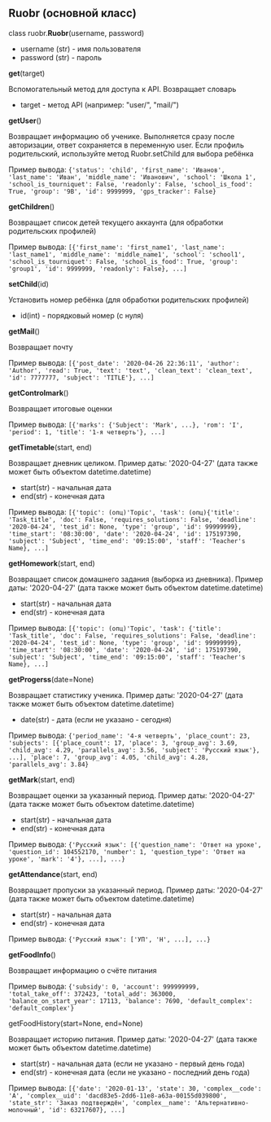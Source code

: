 ## Ruobr (основной класс)
class ruobr.**Ruobr**(username, password)
- username (str) - имя пользователя
- password (str) - пароль

**get**(target)

Вспомогательный метод для доступа к API. Возвращает словарь
- target - метод API (например: "user/", "mail/")

**getUser**()

Возвращает информацию об ученике. Выполняется сразу после авторизации, ответ сохраняется в переменную user. Если профиль родительский, используйте метод Ruobr.setChild для выбора ребёнка

Пример вывода:
```{'status': 'child', 'first_name': 'Иванов', 'last_name': 'Иван', 'middle_name': 'Иванович', 'school': 'Школа 1', 'school_is_tourniquet': False, 'readonly': False, 'school_is_food': True, 'group': '9В', 'id': 9999999, 'gps_tracker': False}```

**getChildren**()

Возвращает список детей текущего аккаунта (для обработки родительских профилей)

Пример вывода:
```[{'first_name': 'first_name1', 'last_name': 'last_name1', 'middle_name': 'middle_name1', 'school': 'school1', 'school_is_tourniquet': False, 'school_is_food': True, 'group': 'group1', 'id': 9999999, 'readonly': False}, ...]```

**setChild**(id)

Установить номер ребёнка (для обработки родительских профилей)
- id(int) - порядковый номер (с нуля)

**getMail**()

Возвращает почту

Пример вывода:
```[{'post_date': '2020-04-26 22:36:11', 'author': 'Author', 'read': True, 'text': 'text', 'clean_text': 'clean_text', 'id': 7777777, 'subject': 'TITLE'}, ...]```

**getControlmark**()

Возвращает итоговые оценки

Пример вывода:
```[{'marks': {'Subject': 'Mark', ...}, 'rom': 'I', 'period': 1, 'title': '1-я четверть'}, ...]```

**getTimetable**(start, end)

Возвращает дневник целиком. Пример даты: '2020-04-27' (дата также может быть объектом datetime.datetime)
- start(str) - начальная дата
- end(str) - конечная дата

Пример вывода:
```[{'topic': (опц)'Topic', 'task': (опц){'title': 'Task_title', 'doc': False, 'requires_solutions': False, 'deadline': '2020-04-24', 'test_id': None, 'type': 'group', 'id': 99999999}, 'time_start': '08:30:00', 'date': '2020-04-24', 'id': 175197390, 'subject': 'Subject', 'time_end': '09:15:00', 'staff': 'Teacher's Name}, ...]```

**getHomework**(start, end)

Возвращает список домашнего задания (выборка из дневника). Пример даты: '2020-04-27' (дата также может быть объектом datetime.datetime)
- start(str) - начальная дата
- end(str) - конечная дата

Пример вывода:
```[{'topic': (опц)'Topic', 'task': {'title': 'Task_title', 'doc': False, 'requires_solutions': False, 'deadline': '2020-04-24', 'test_id': None, 'type': 'group', 'id': 99999999}, 'time_start': '08:30:00', 'date': '2020-04-24', 'id': 175197390, 'subject': 'Subject', 'time_end': '09:15:00', 'staff': 'Teacher's Name}, ...]```

**getProgerss**(date=None)

Возвращает статистику ученика. Пример даты: '2020-04-27' (дата также может быть объектом datetime.datetime)
- date(str) - дата (если не указано - сегодня)

Пример вывода:
```{'period_name': '4-я четверть', 'place_count': 23, 'subjects': [{'place_count': 17, 'place': 3, 'group_avg': 3.69, 'child_avg': 4.29, 'parallels_avg': 3.56, 'subject': 'Русский язык'}, ...], 'place': 7, 'group_avg': 4.05, 'child_avg': 4.28, 'parallels_avg': 3.84}```

**getMark**(start, end)

Возвращает оценки за указанный период. Пример даты: '2020-04-27' (дата также может быть объектом datetime.datetime)
- start(str) - начальная дата
- end(str) - конечная дата

Пример вывода:
```{'Русский язык': [{'question_name': 'Ответ на уроке', 'question_id': 104552170, 'number': 1, 'question_type': 'Ответ на уроке', 'mark': '4'}, ...], ...}```

**getAttendance**(start, end)

Возвращает пропуски за указанный период. Пример даты: '2020-04-27' (дата также может быть объектом datetime.datetime)
- start(str) - начальная дата
- end(str) - конечная дата

Пример вывода:
```{'Русский язык': ['УП', 'Н', ...], ...}```

**getFoodInfo**()

Возвращает информацию о счёте питания

Пример вывода:
```{'subsidy': 0, 'account': 999999999, 'total_take_off': 372423, 'total_add': 363000, 'balance_on_start_year': 17113, 'balance': 7690, 'default_complex': 'default_complex'}```

getFoodHistory(start=None, end=None)

Возвращает историю питания. Пример даты: '2020-04-27' (дата также может быть объектом datetime.datetime)
- start(str) - начальная дата (если не указано - первый день года)
- end(str) - конечная дата (если не указано - последний день года)

Пример вывода:
```[{'date': '2020-01-13', 'state': 30, 'complex__code': 'А', 'complex__uid': 'dacd83e5-2dd6-11e8-a63a-00155d039800', 'state_str': 'Заказ подтверждён', 'complex__name': 'Альтернативно-молочный', 'id': 63217607}, ...]```
